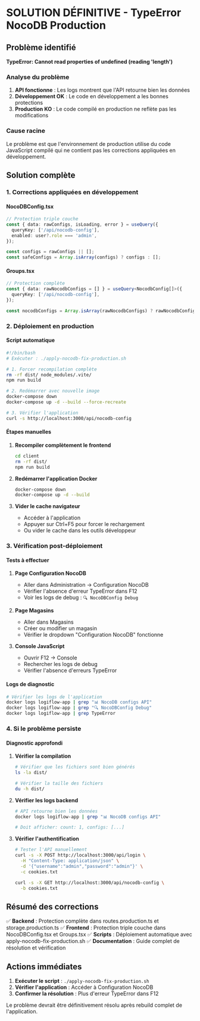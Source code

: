 # SOLUTION DÉFINITIVE - TypeError NocoDB Production

## Problème identifié
**TypeError: Cannot read properties of undefined (reading 'length')**

### Analyse du problème
1. **API fonctionne** : Les logs montrent que l'API retourne bien les données
2. **Développement OK** : Le code en développement a les bonnes protections
3. **Production KO** : Le code compilé en production ne reflète pas les modifications

### Cause racine
Le problème est que l'environnement de production utilise du code JavaScript compilé qui ne contient pas les corrections appliquées en développement.

## Solution complète

### 1. Corrections appliquées en développement

#### NocoDBConfig.tsx
```typescript
// Protection triple couche
const { data: rawConfigs, isLoading, error } = useQuery({
  queryKey: ['/api/nocodb-config'],
  enabled: user?.role === 'admin',
});

const configs = rawConfigs || [];
const safeConfigs = Array.isArray(configs) ? configs : [];
```

#### Groups.tsx
```typescript
// Protection complète
const { data: rawNocodbConfigs = [] } = useQuery<NocodbConfig[]>({
  queryKey: ['/api/nocodb-config'],
});

const nocodbConfigs = Array.isArray(rawNocodbConfigs) ? rawNocodbConfigs : [];
```

### 2. Déploiement en production

#### Script automatique
```bash
#!/bin/bash
# Exécuter : ./apply-nocodb-fix-production.sh

# 1. Forcer recompilation complète
rm -rf dist/ node_modules/.vite/
npm run build

# 2. Redémarrer avec nouvelle image
docker-compose down
docker-compose up -d --build --force-recreate

# 3. Vérifier l'application
curl -s http://localhost:3000/api/nocodb-config
```

#### Étapes manuelles
1. **Recompiler complètement le frontend**
   ```bash
   cd client
   rm -rf dist/
   npm run build
   ```

2. **Redémarrer l'application Docker**
   ```bash
   docker-compose down
   docker-compose up -d --build
   ```

3. **Vider le cache navigateur**
   - Accéder à l'application
   - Appuyer sur Ctrl+F5 pour forcer le rechargement
   - Ou vider le cache dans les outils développeur

### 3. Vérification post-déploiement

#### Tests à effectuer
1. **Page Configuration NocoDB**
   - Aller dans Administration → Configuration NocoDB
   - Vérifier l'absence d'erreur TypeError dans F12
   - Voir les logs de debug : `🔍 NocoDBConfig Debug`

2. **Page Magasins**
   - Aller dans Magasins
   - Créer ou modifier un magasin
   - Vérifier le dropdown "Configuration NocoDB" fonctionne

3. **Console JavaScript**
   - Ouvrir F12 → Console
   - Rechercher les logs de debug
   - Vérifier l'absence d'erreurs TypeError

#### Logs de diagnostic
```bash
# Vérifier les logs de l'application
docker logs logiflow-app | grep "📊 NocoDB configs API"
docker logs logiflow-app | grep "🔍 NocoDBConfig Debug"
docker logs logiflow-app | grep TypeError
```

### 4. Si le problème persiste

#### Diagnostic approfondi
1. **Vérifier la compilation**
   ```bash
   # Vérifier que les fichiers sont bien générés
   ls -la dist/
   
   # Vérifier la taille des fichiers
   du -h dist/
   ```

2. **Vérifier les logs backend**
   ```bash
   # API retourne bien les données
   docker logs logiflow-app | grep "📊 NocoDB configs API"
   
   # Doit afficher: count: 1, configs: [...]
   ```

3. **Vérifier l'authentification**
   ```bash
   # Tester l'API manuellement
   curl -s -X POST http://localhost:3000/api/login \
     -H "Content-Type: application/json" \
     -d '{"username":"admin","password":"admin"}' \
     -c cookies.txt
   
   curl -s -X GET http://localhost:3000/api/nocodb-config \
     -b cookies.txt
   ```

## Résumé des corrections

✅ **Backend** : Protection complète dans routes.production.ts et storage.production.ts
✅ **Frontend** : Protection triple couche dans NocoDBConfig.tsx et Groups.tsx
✅ **Scripts** : Déploiement automatique avec apply-nocodb-fix-production.sh
✅ **Documentation** : Guide complet de résolution et vérification

## Actions immédiates

1. **Exécuter le script** : `./apply-nocodb-fix-production.sh`
2. **Vérifier l'application** : Accéder à Configuration NocoDB
3. **Confirmer la résolution** : Plus d'erreur TypeError dans F12

Le problème devrait être définitivement résolu après rebuild complet de l'application.